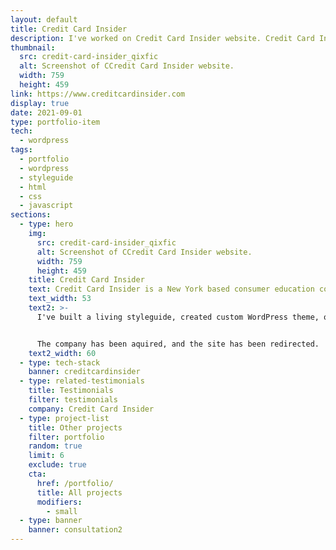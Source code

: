 ```yaml
---
layout: default
title: Credit Card Insider
description: I've worked on Credit Card Insider website. Credit Card Insider is company whose mission is to empower people to use credit cards to their advantage.
thumbnail:
  src: credit-card-insider_qixfic
  alt: Screenshot of CCredit Card Insider website.
  width: 759
  height: 459
link: https://www.creditcardinsider.com
display: true
date: 2021-09-01
type: portfolio-item
tech:
  - wordpress
tags:
  - portfolio
  - wordpress
  - styleguide
  - html
  - css
  - javascript
sections:
  - type: hero
    img:
      src: credit-card-insider_qixfic
      alt: Screenshot of CCredit Card Insider website.
      width: 759
      height: 459
    title: Credit Card Insider
    text: Credit Card Insider is a New York based consumer education company whose mission is to empower people to use credit cards to their advantage and with confidence.
    text_width: 53
    text2: >-
      I've built a living styleguide, created custom WordPress theme, optimized assets delivery, and used the latest best practices for boosting the site speed.


      The company has been aquired, and the site has been redirected.
    text2_width: 60
  - type: tech-stack
    banner: creditcardinsider
  - type: related-testimonials
    title: Testimonials
    filter: testimonials
    company: Credit Card Insider
  - type: project-list
    title: Other projects
    filter: portfolio
    random: true
    limit: 6
    exclude: true
    cta:
      href: /portfolio/
      title: All projects
      modifiers:
        - small
  - type: banner
    banner: consultation2
---
```

